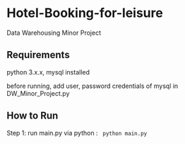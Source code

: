 # Hotel-Booking-for-leisure
Data Warehousing Minor Project

## Requirements
python 3.x.x, mysql installed

before running, add user, password credentials of mysql in DW_Minor_Project.py 

## How to Run

Step 1: run main.py via python : ``` python main.py```

